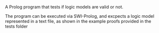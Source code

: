 A Prolog program that tests if logic models are valid or not.

The program can be executed via SWI-Prolog, and excpects a logic model represented in a text file, as shown in the example proofs provided in the tests folder
